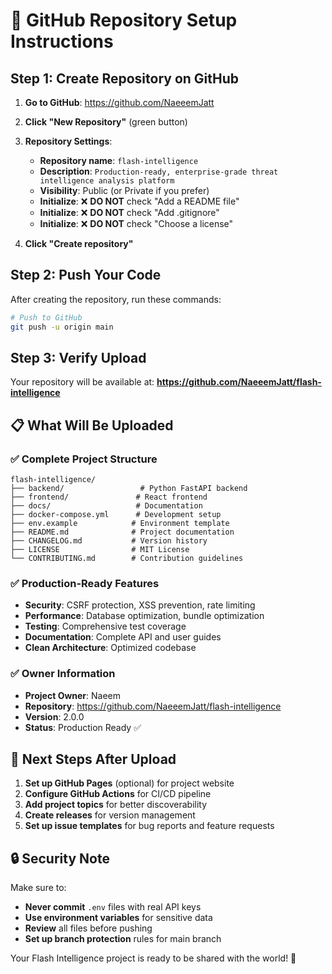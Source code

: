 # 🚀 GitHub Repository Setup Instructions

## Step 1: Create Repository on GitHub

1. **Go to GitHub**: https://github.com/NaeeemJatt
2. **Click "New Repository"** (green button)
3. **Repository Settings**:
   - **Repository name**: `flash-intelligence`
   - **Description**: `Production-ready, enterprise-grade threat intelligence analysis platform`
   - **Visibility**: Public (or Private if you prefer)
   - **Initialize**: ❌ **DO NOT** check "Add a README file"
   - **Initialize**: ❌ **DO NOT** check "Add .gitignore"
   - **Initialize**: ❌ **DO NOT** check "Choose a license"

4. **Click "Create repository"**

## Step 2: Push Your Code

After creating the repository, run these commands:

```bash
# Push to GitHub
git push -u origin main
```

## Step 3: Verify Upload

Your repository will be available at:
**https://github.com/NaeeemJatt/flash-intelligence**

## 📋 What Will Be Uploaded

### ✅ **Complete Project Structure**
```
flash-intelligence/
├── backend/                 # Python FastAPI backend
├── frontend/               # React frontend
├── docs/                   # Documentation
├── docker-compose.yml      # Development setup
├── env.example            # Environment template
├── README.md              # Project documentation
├── CHANGELOG.md           # Version history
├── LICENSE                # MIT License
└── CONTRIBUTING.md        # Contribution guidelines
```

### ✅ **Production-Ready Features**
- **Security**: CSRF protection, XSS prevention, rate limiting
- **Performance**: Database optimization, bundle optimization
- **Testing**: Comprehensive test coverage
- **Documentation**: Complete API and user guides
- **Clean Architecture**: Optimized codebase

### ✅ **Owner Information**
- **Project Owner**: Naeem
- **Repository**: https://github.com/NaeeemJatt/flash-intelligence
- **Version**: 2.0.0
- **Status**: Production Ready ✅

## 🎯 Next Steps After Upload

1. **Set up GitHub Pages** (optional) for project website
2. **Configure GitHub Actions** for CI/CD pipeline
3. **Add project topics** for better discoverability
4. **Create releases** for version management
5. **Set up issue templates** for bug reports and feature requests

## 🔒 Security Note

Make sure to:
- **Never commit** `.env` files with real API keys
- **Use environment variables** for sensitive data
- **Review** all files before pushing
- **Set up branch protection** rules for main branch

Your Flash Intelligence project is ready to be shared with the world! 🌟
